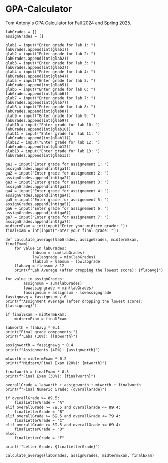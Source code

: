 # GPA-Calculator
Tom Antony's GPA Calculator for Fall 2024 and Spring 2025.


    labGrades = []
    assignGrades = []
    
    glab1 = input("Enter grade for lab 1: ")
    labGrades.append(int(glab1))
    glab2 = input("Enter grade for lab 2: ")
    labGrades.append(int(glab2))
    glab3 = input("Enter grade for lab 3: ")
    labGrades.append(int(glab3))
    glab4 = input("Enter grade for lab 4: ")
    labGrades.append(int(glab4))
    glab5 = input("Enter grade for lab 5: ")
    labGrades.append(int(glab5))
    glab6 = input("Enter grade for lab 6: ")
    labGrades.append(int(glab6))
    glab7 = input("Enter grade for lab 7: ")
    labGrades.append(int(glab7))
    glab8 = input("Enter grade for lab 8: ")
    labGrades.append(int(glab8))
    glab9 = input("Enter grade for lab 9: ")
    labGrades.append(int(glab9))
    glab10 = input("Enter grade for lab 10: ")
    labGrades.append(int(glab10))
    glab11 = input("Enter grade for lab 11: ")
    labGrades.append(int(glab11))
    glab12 = input("Enter grade for lab 12: ")
    labGrades.append(int(glab12))
    glab13 = input("Enter grade for lab 13: ")
    labGrades.append(int(glab13))
    
    ga1 = input("Enter grade for assignement 1: ")
    assignGrades.append(int(ga1))
    ga2 = input("Enter grade for assignement 2: ")
    assignGrades.append(int(ga2))
    ga3 = input("Enter grade for assignement 3: ")
    assignGrades.append(int(ga3))
    ga4 = input("Enter grade for assignement 4: ")
    assignGrades.append(int(ga4))
    ga5 = input("Enter grade for assignement 5: ")
    assignGrades.append(int(ga5))
    ga6 = input("Enter grade for assignement 6: ")
    assignGrades.append(int(ga6))
    ga7 = input("Enter grade for assignement 7: ")
    assignGrades.append(int(ga7))
    midtermExam = int(input("Enter your midterm grade: "))
    finalExam = int(input("Enter your final grade: "))

    def calculate_average(labGrades, assignGrades, midtermExam, finalExam):
        for value in labGrades:
                labsum = sum(labGrades)
                lowlabgrade = min(labGrades)
                flabsum = labsum - lowlabgrade
        flabavg = flabsum / 12
        print(f"Lab Average (after dropping the lowest score): {flabavg}")

    for value in assignGrades:
            assignsum = sum(labGrades)
            lowassigngrade = min(labGrades)
            fassignsum = assignsum - lowassigngrade
    fassignavg = fassignsum / 6
    print(f"Assignment Average (after dropping the lowest score): {fassignavg}")

    if finalExam > midtermExam:
        midtermExam = finalExam

    labworth = flabavg * 0.1
    print("Final grade components:")
    print(f"Labs (10%): {labworth}")

    assignworth = fassignavg * 0.4
    print(f"Assignments (40%): {assignworth}")

    mtworth = midtermExam * 0.2
    print(f"Midterm/Final Exam (20%): {mtworth}")

    finalworth = finalExam * 0.3
    print(f"Final Exam (30%): {finalworth}")

    overallGrade = labworth + assignworth + mtworth + finalworth
    print(f"Final Numeric Grade: {overallGrade}")

    if overallGrade >= 89.5:
        finalLetterGrade = "A"
    elif overallGrade >= 79.5 and overallGrade <= 89.4:
        finalLetterGrade = "B"
    elif overallGrade >= 69.5 and overallGrade <= 79.4:
        finalLetterGrade = "C"
    elif overallGrade >= 59.5 and overallGrade <= 69.4:
        finalLetterGrade = "D"
    else:
        finalLetterGrade = "F"

    print(f"Letter Grade: {finalLetterGrade}")

    calculate_average(labGrades, assignGrades, midtermExam, finalExam) 
